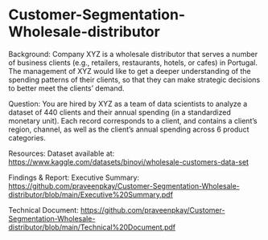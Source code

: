 # Customer-Segmentation-Wholesale-distributor

Background:
Company XYZ is a wholesale distributor that serves a number of business clients (e.g., retailers, restaurants, hotels, or cafes) in Portugal. 
The management of XYZ would like to get a deeper understanding of the spending patterns of their clients, so that they can make strategic decisions to better meet the clients’ demand.

Question:
You are hired by XYZ as a team of data
scientists to analyze a dataset of 440 clients and their annual spending (in a standardized
monetary unit). Each record corresponds to a client, and contains a client’s region, channel,
as well as the client’s annual spending across 6 product categories.

Resources:
Dataset available at: https://www.kaggle.com/datasets/binovi/wholesale-customers-data-set

Findings & Report: 
Executive Summary: https://github.com/praveenpkay/Customer-Segmentation-Wholesale-distributor/blob/main/Executive%20Summary.pdf

Technical Document: https://github.com/praveenpkay/Customer-Segmentation-Wholesale-distributor/blob/main/Technical%20Document.pdf
